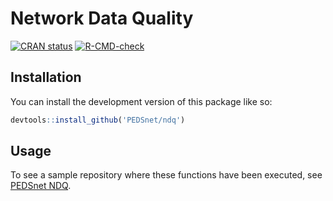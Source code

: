 # Network Data Quality

<!-- badges: start -->
  [![CRAN status](https://www.r-pkg.org/badges/version/ndq)](https://CRAN.R-project.org/package=ndq)
[![R-CMD-check](https://github.com/PEDSnet/ndq/actions/workflows/R-CMD-check.yaml/badge.svg)](https://github.com/PEDSnet/ndq/actions/workflows/R-CMD-check.yaml)
<!-- badges: end -->

## Installation

You can install the development version of this package like so:

``` r
devtools::install_github('PEDSnet/ndq')
```

## Usage

To see a sample repository where these functions have been executed, see [PEDSnet NDQ](https://github.com/PEDSnet/pedsnet_ndq).
